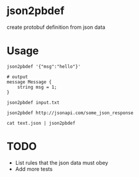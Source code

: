 # json2pbdef
create protobuf definition from json data

# Usage

```
json2pbdef '{"msg":"hello"}'

# output
message Message {
    string msg = 1;
}
```

```
json2pbdef input.txt

json2pbdef http://jsonapi.com/some_json_response

cat text.json | json2pbdef

```

# TODO
- List rules that the json data must obey
- Add more tests
